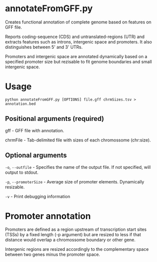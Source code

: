 annotateFromGFF.py
=======

Creates functional annotation of complete genome based on features on GFF file.

Reports coding-sequence (CDS) and untranslated-regions (UTR) and extracts features such as introns, intergenic space and promoters. It also distinguishes between 5' and 3' UTRs.

Promoters and intergenic space are annotated dynamically based on a specified promoter size but rezisable to fit genome boundaries and small intergenic space.

# Usage

`python annotateFromGFF.py [OPTIONS] file.gff chrmSizes.tsv > annotation.bed`

## Positional arguments (required)

gff - GFF file with annotation.

chrmFile - Tab-delimited file with sizes of each chromossome (chr:size).

## Optional arguments

`-o`, `--outfile` - Specifies the name of the output file. If not specified, will output to stdout.

`-p`, `--promoterSize` - Average size of promoter elements. Dynamically resizable.

`-v` - Print debugging information

# Promoter annotation
Promoters are defined as a region upstream of transcription start sites (TSSs) by a fixed length (-p argument) but are resized to less if that distance would overlap a chromossome boundary or other gene.

Intergenic regions are resized accordingly to the complementary space between two genes minus the promoter space.

